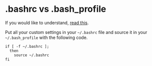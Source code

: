 # .bashrc vs .bash_profile

If you would like to understand, [read this](http://www.joshstaiger.org/archives/2005/07/bash_profile_vs.html).

Put all your custom settings in your `~/.bashrc` file and source it in your `~/.bash_profile` with the following code.

```shell
if [ -f ~/.bashrc ];
  then
    source ~/.bashrc
fi
```
